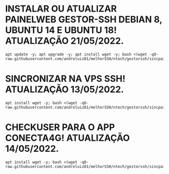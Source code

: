 # INSTALAR OU ATUALIZAR PAINELWEB GESTOR-SSH DEBIAN 8, UBUNTU 14 E UBUNTU 18! ATUALIZAÇÃO 21/05/2022.
```
apt update -y; apt upgrade -y; apt install wget -y; bash <(wget -qO- raw.githubusercontent.com/andreluiz81/melhorSSH/ntech/gestorssh/sincpainel.sh)
```

# SINCRONIZAR NA VPS SSH! ATUALIZAÇÃO 13/05/2022.
```
apt install wget -y; bash <(wget -qO- raw.githubusercontent.com/andreluiz81/melhorSSH/ntech/gestorssh/sincpainel.sh)
```

# CHECKUSER PARA O APP CONECTA4G! ATUALIZAÇÃO 14/05/2022.
```
apt install wget -y; bash <(wget -qO- raw.githubusercontent.com/andreluiz81/melhorSSH/ntech/gestorssh/sincpainel.sh)
```
